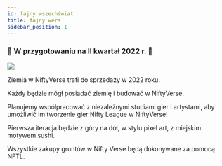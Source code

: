 ```yaml
---
id: fajny wszechświat
title: fajny wers
sidebar_position: 1
---
```


### 🚧 W przygotowaniu na II kwartał 2022 r. 🚧

![](/img/niftyverse-snarfy.gif)

Ziemia w NiftyVerse trafi do sprzedaży w 2022 roku.

Każdy będzie mógł posiadać ziemię i budować w NiftyVerse.

Planujemy współpracować z niezależnymi studiami gier i artystami, aby umożliwić im tworzenie gier Nifty League w NiftyVerse!

Pierwsza iteracja będzie z góry na dół, w stylu pixel art, z miejskim motywem sushi.

Wszystkie zakupy gruntów w Nifty Verse będą dokonywane za pomocą NFTL.
